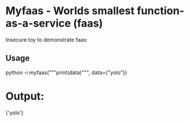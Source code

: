 # Myfaas - Worlds smallest function-as-a-service (faas)

Insecure toy to demonstrate faas:

## Usage

python -i 
myfaas("""print(data)""", data={"yolo"})
# Output:
{'yolo'}

